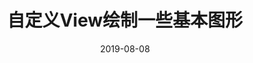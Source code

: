 ---
title: 自定义View绘制一些基本图形
date: 2019-08-08
tags: [Android基础,自定义View]
categories: Android基础
toc: true
---